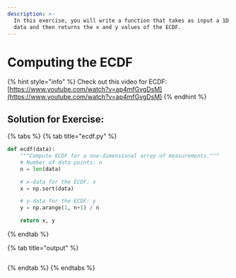 ```yaml
---
description: >-
  In this exercise, you will write a function that takes as input a 1D array of
  data and then returns the x and y values of the ECDF.
---
```


# Computing the ECDF

{% hint style="info" %}
Check out this video for ECDF: [https://www.youtube.com/watch?v=ap4mfGvgDsM](https://www.youtube.com/watch?v=ap4mfGvgDsM)
{% endhint %}

## Solution for Exercise: 

{% tabs %}
{% tab title="ecdf.py" %}
```python
def ecdf(data):
    """Compute ECDF for a one-dimensional array of measurements."""
    # Number of data points: n
    n = len(data)

    # x-data for the ECDF: x
    x = np.sort(data)

    # y-data for the ECDF: y
    y = np.arange(1, n+1) / n

    return x, y

```
{% endtab %}

{% tab title="output" %}
```

```
{% endtab %}
{% endtabs %}



